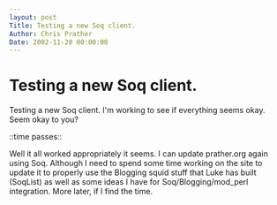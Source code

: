 ```yaml
---
layout: post
Title: Testing a new Soq client.  
Author: Chris Prather
Date: 2002-11-20 00:00:00
---
```


# Testing a new Soq client.
Testing a new Soq client. I'm working to see if
everything seems okay. Seem okay to you?

::time passes::

Well it all worked appropriately it seems. I can
update prather.org again using Soq. Although I need
to spend some time working on the site to update it
to properly use the Blogging squid stuff that Luke
has built (SoqList) as well as some ideas I have
for Soq/Blogging/mod_perl integration. More later,
if I find the time.
